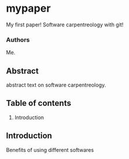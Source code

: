 # mypaper
My first paper! Software carpentreology with git!

### Authors
Me.

## Abstract
abstract text on software carpentreology.

## Table of contents
1. Introduction
## Introduction
Benefits of using different softwares

